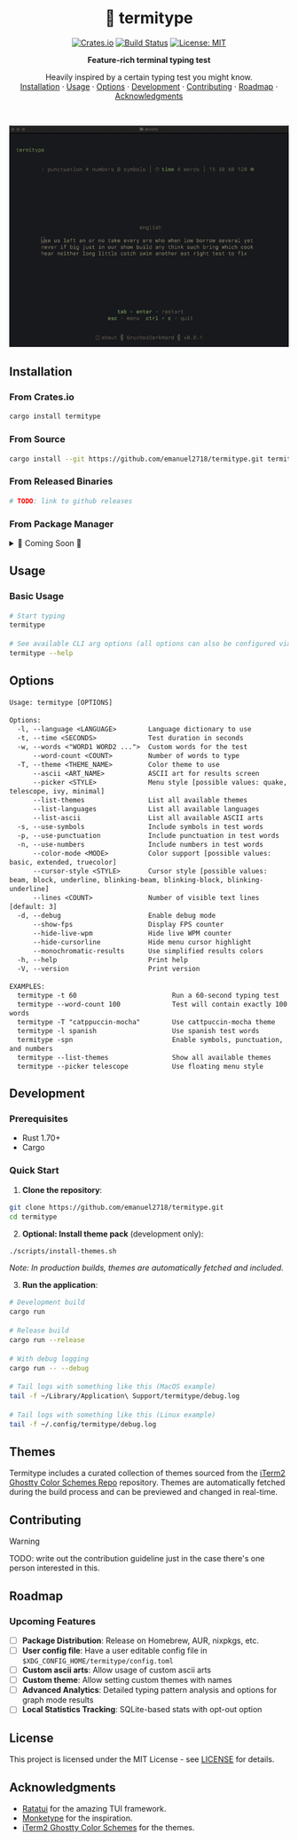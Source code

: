 <div align="center">

# 🦀 termitype

[![Crates.io](https://img.shields.io/crates/v/termitype.svg)](https://crates.io/crates/termitype)
[![Build Status](https://github.com/emanuel2718/termitype/workflows/CI/badge.svg)](https://github.com/emanuel2718/termitype/actions)
[![License: MIT](https://img.shields.io/badge/License-MIT-yellow.svg)](https://opensource.org/licenses/MIT)

**Feature-rich terminal typing test**

<p align="center">
    Heavily inspired by a certain typing test you might know.
    <br />
    <a href="#installation">Installation</a>
    ·
    <a href="#usage">Usage</a>
    ·
    <a href="#options">Options</a>
    ·
    <a href="#development">Development</a>
    ·
    <a href="#contributing">Contributing</a>
    ·
    <a href="#roadmap">Roadmap</a>
    ·
    <a href="#acknowledgments">Acknowledgments</a>
  </p>
</p>
</div>

<br />
<p align="center">
  <img src="https://raw.githubusercontent.com/emanuel2718/termitype/main/assets/demo.gif" alt="Termitype demo" width="600">
</p>


## Installation

### From Crates.io

```sh
cargo install termitype
```

### From Source

```sh
cargo install --git https://github.com/emanuel2718/termitype.git termitype
```

### From Released Binaries

```sh
# TODO: link to github releases
```

### From Package Manager

<details>
<summary>🚧 Coming Soon 🚧</summary>

- **Homebrew**: `brew install termitype` _(planned)_
- **AUR**: `yay -S termitype` _(planned)_
- **Nix**: `nix-shell -p termitype` _(planned)_
- **Windows**: `scoop install termitype` _(?)_

</details>

## Usage

### Basic Usage

```sh
# Start typing
termitype

# See available CLI arg options (all options can also be configured via the in-game menu)
termitype --help
```

## Options

```
Usage: termitype [OPTIONS]

Options:
  -l, --language <LANGUAGE>        Language dictionary to use
  -t, --time <SECONDS>             Test duration in seconds
  -w, --words <"WORD1 WORD2 ...">  Custom words for the test
      --word-count <COUNT>         Number of words to type
  -T, --theme <THEME_NAME>         Color theme to use
      --ascii <ART_NAME>           ASCII art for results screen
      --picker <STYLE>             Menu style [possible values: quake, telescope, ivy, minimal]
      --list-themes                List all available themes
      --list-languages             List all available languages
      --list-ascii                 List all available ASCII arts
  -s, --use-symbols                Include symbols in test words
  -p, --use-punctuation            Include punctuation in test words
  -n, --use-numbers                Include numbers in test words
      --color-mode <MODE>          Color support [possible values: basic, extended, truecolor]
      --cursor-style <STYLE>       Cursor style [possible values: beam, block, underline, blinking-beam, blinking-block, blinking-underline]
      --lines <COUNT>              Number of visible text lines [default: 3]
  -d, --debug                      Enable debug mode
      --show-fps                   Display FPS counter
      --hide-live-wpm              Hide live WPM counter
      --hide-cursorline            Hide menu cursor highlight
      --monochromatic-results      Use simplified results colors
  -h, --help                       Print help
  -V, --version                    Print version

EXAMPLES:
  termitype -t 60                        Run a 60-second typing test
  termitype --word-count 100             Test will contain exactly 100 words
  termitype -T "catppuccin-mocha"        Use cattpuccin-mocha theme
  termitype -l spanish                   Use spanish test words
  termitype -spn                         Enable symbols, punctuation, and numbers
  termitype --list-themes                Show all available themes
  termitype --picker telescope           Use floating menu style
```

## Development

### Prerequisites

- Rust 1.70+
- Cargo

### Quick Start

1. **Clone the repository**:

```sh
git clone https://github.com/emanuel2718/termitype.git
cd termitype
```

2. **Optional: Install theme pack** (development only):

```sh
./scripts/install-themes.sh
```

_Note: In production builds, themes are automatically fetched and included._

3. **Run the application**:

```sh
# Development build
cargo run

# Release build
cargo run --release

# With debug logging
cargo run -- --debug

# Tail logs with something like this (MacOS example)
tail -f ~/Library/Application\ Support/termitype/debug.log

# Tail logs with something like this (Linux example)
tail -f ~/.config/termitype/debug.log
```

## Themes

Termitype includes a curated collection of themes sourced from the [iTerm2 Ghostty Color Schemes Repo](https://github.com/mbadolato/iTerm2-Color-Schemes/tree/master/ghostty) repository. Themes are automatically fetched during the build process and can be previewed and changed in real-time.

## Contributing

> [!Warning]
> TODO: write out the contribution guideline just in the case there's one person interested in this.

## Roadmap

### Upcoming Features

- [ ] **Package Distribution**: Release on Homebrew, AUR, nixpkgs, etc.
- [ ] **User config file**: Have a user editable config file in `$XDG_CONFIG_HOME/termitype/config.toml`
- [ ] **Custom ascii arts**: Allow usage of custom ascii arts
- [ ] **Custom theme**: Allow setting custom themes with names
- [ ] **Advanced Analytics**: Detailed typing pattern analysis and options for graph mode results
- [ ] **Local Statistics Tracking**: SQLite-based stats with opt-out option

## License

This project is licensed under the MIT License - see [LICENSE](LICENSE) for details.

## Acknowledgments

- [Ratatui](https://github.com/ratatui-org/ratatui) for the amazing TUI framework.
- [Monketype](https://github.com/monkeytypegame/monkeytype) for the inspiration.
- [iTerm2 Ghostty Color Schemes](https://github.com/mbadolato/iTerm2-Color-Schemes/tree/master/ghostty) for the themes.
